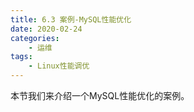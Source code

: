 ```yaml
---
title: 6.3 案例-MySQL性能优化
date: 2020-02-24
categories:
    - 运维
tags:
    - Linux性能调优
---
```

本节我们来介绍一个MySQL性能优化的案例。
<!-- more -->